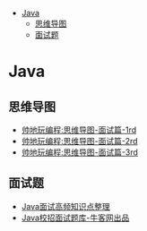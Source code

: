 <!-- TOC -->

- [Java](#java)
  - [思维导图](#思维导图)
  - [面试题](#面试题)

<!-- /TOC -->
# Java
## 思维导图
- [帅地玩编程:思维导图-面试篇-1rd](docs/思维导图-面试篇/java基础--未修改版.pdf)
- [帅地玩编程:思维导图-面试篇-2rd](docs/思维导图-面试篇/java基础--未修改版2.pdf)
- [帅地玩编程:思维导图-面试篇-3rd](docs/思维导图-面试篇/java基础.pdf)
## 面试题
- [Java面试高频知识点整理](docs/牛客网冠状病毒biss-Java面试高频知识点整理.md)
- [Java校招面试题库-牛客网出品](docs/Java校招面试题库-牛客网出品.pdf)
